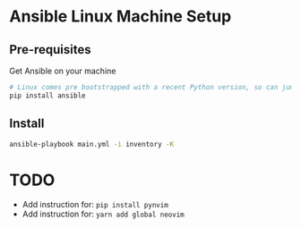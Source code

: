 # Ansible Linux Machine Setup

## Pre-requisites

Get Ansible on your machine

```sh
# Linux comes pre bootstrapped with a recent Python version, so can jump right in
pip install ansible
```

## Install

```sh
ansible-playbook main.yml -i inventory -K
```

# TODO

- Add instruction for: `pip install pynvim`
- Add instruction for: `yarn add global neovim`
